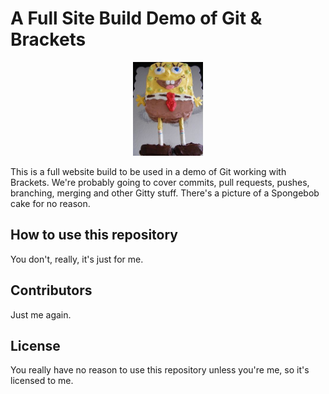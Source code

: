 # A Full Site Build Demo of Git & Brackets

<p align='center'><img src='assets/img/spongebob.jpg' height='150px'></p>

This is a full website build to be used in a demo of Git working with Brackets. We're probably going to cover commits, pull requests, pushes, branching, merging and other Gitty stuff. There's a picture of a Spongebob cake for no reason.

## How to use this repository
You don't, really, it's just for me.
## Contributors
Just me again.
## License
You really have no reason to use this repository unless you're me, so it's licensed to me.